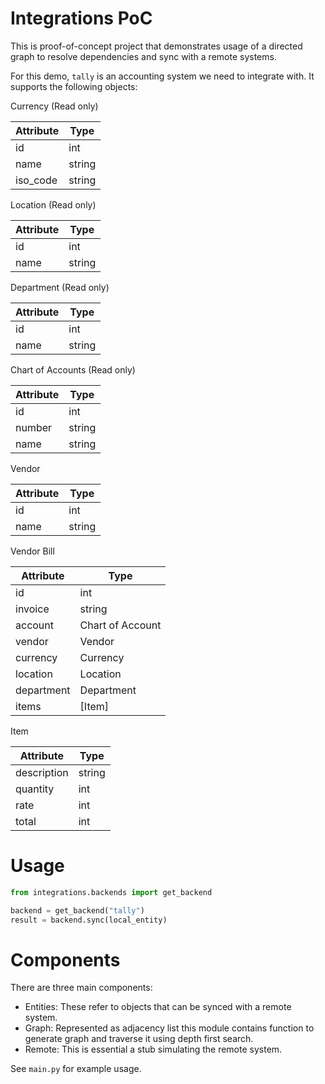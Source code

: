 # Integrations PoC

This is proof-of-concept project that demonstrates usage of a directed graph to
resolve dependencies and sync with a remote systems.

For this demo, `tally` is an accounting system we need to integrate with. It
supports the following objects:

Currency (Read only)

| Attribute | Type   |
| --------- | ------ |
| id        | int    |
| name      | string |
| iso_code  | string |

Location (Read only)

| Attribute | Type   |
| --------- | ------ |
| id        | int    |
| name      | string |

Department (Read only)

| Attribute | Type   |
| --------- | ------ |
| id        | int    |
| name      | string |

Chart of Accounts (Read only)

| Attribute | Type   |
| --------- | ------ |
| id        | int    |
| number    | string |
| name      | string |

Vendor

| Attribute | Type   |
| --------- | ------ |
| id        | int    |
| name      | string |

Vendor Bill

| Attribute  | Type             |
| ---------- | ---------------- |
| id         | int              |
| invoice    | string           |
| account    | Chart of Account |
| vendor     | Vendor           |
| currency   | Currency         |
| location   | Location         |
| department | Department       |
| items      | [Item]           |

Item

| Attribute   | Type   |
| ----------- | ------ |
| description | string |
| quantity    | int    |
| rate        | int    |
| total       | int    |

# Usage

```python
from integrations.backends import get_backend

backend = get_backend("tally")
result = backend.sync(local_entity)


```

# Components

There are three main components:

- Entities: These refer to objects that can be synced with a remote system.
- Graph: Represented as adjacency list this module contains function to generate
  graph and traverse it using depth first search.
- Remote: This is essential a stub simulating the remote system.

See `main.py` for example usage.

